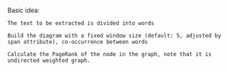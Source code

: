 Basic idea:

    The text to be extracted is divided into words
    
    Build the diagram with a fixed window size (default: 5, adjusted by span attribute), co-occurrence between words
    
    Calculate the PageRank of the node in the graph, note that it is undirected weighted graph.
